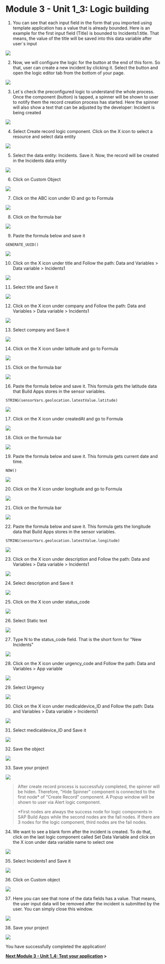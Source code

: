 # Module 3 - Unit 1_3: Logic building 

1. You can see that each input field in the form that you imported using template application has a value that is already bounded. Here is an example for the first input field (Title) is bounded to Incidents1.title. That means, the value of the title will be saved into this data variable after user`s input

![](../screenshots/Picture26.png)

2. Now, we will configure the logic for the button at the end of this form. So that, user can create a new incident by clicking it. Select the button and open the logic editor tab from the bottom of your page.

![](../screenshots/Picture27.png)

3. Let´s check the preconfigured logic to understand the whole process. Once the component (button) is tapped, a spinner will be shown to user to notify them the record creation process has started. Here the spinner will also show a text that can be adjusted by the developer: Incident is being created

![](../screenshots/Picture28.png)

4. Select Create record logic component. Click on the X icon to select a resource and select data entity

![](../screenshots/Picture29.png)

5. Select the data entity: Incidents. Save it. Now, the record will be created in the Incidents data entity

![](../screenshots/Picture30.png)

6. Click on Custom Object

![](../screenshots/Picture31.png)

7. Click on the ABC icon under ID and go to Formula

![](../screenshots/Picture32.png)

8. Click on the formula bar

![](../screenshots/Picture33.png)

9. Paste the formula below and save it

~~~
GENERATE_UUID()
~~~

![](../screenshots/Picture34.png)

10. Click on the X icon under title and Follow the path: Data and Variables > Data variable > Incidents1

![](../screenshots/Picture35.png)

11. Select title and Save it

![](../screenshots/Picture36.png)

12. Click on the X icon under company and Follow the path: Data and Variables > Data variable > Incidents1

![](../screenshots/Picture37.png)

13. Select company and Save it

![](../screenshots/Picture38.png)

14. Click on the X icon under latitude and go to Formula

![](../screenshots/Picture39.png)

15. Click on the formula bar

![](../screenshots/Picture40.png)

16. Paste the formula below and save it. This formula gets the latitude data that Build Apps stores in the sensor variables.

~~~
STRING(sensorVars.geolocation.latestValue.latitude)
~~~

![](../screenshots/Picture41.png)

17. Click on the X icon under createdAt and go to Formula

![](../screenshots/Picture42.png)

18. Click on the formula bar

![](../screenshots/Picture43.png)

19. Paste the formula below and save it. This formula gets current date and time.

~~~
NOW()
~~~

![](../screenshots/Picture44.png)

20. Click on the X icon under longitude and go to Formula

![](../screenshots/Picture45.png)

21. Click on the formula bar

![](../screenshots/Picture46.png)

22. Paste the formula below and save it. This formula gets the longitude data that Build Apps stores in the sensor variables.

~~~
STRING(sensorVars.geolocation.latestValue.longitude)
~~~

![](../screenshots/Picture47.png)

23. Click on the X icon under description and Follow the path: Data and Variables > Data variable > Incidents1 

![](../screenshots/Picture48.png)

24. Select description and Save it

![](../screenshots/Picture49.png)

25. Click on the X icon under status_code

![](../screenshots/Picture50.png)

26. Select Static text

![](../screenshots/Picture51.png)

27. Type N to the status_code field. That is the short form for "New Incidents"

![](../screenshots/Picture52.png)

28. Click on the X icon under urgency_code and Follow the path: Data and Variables > App variable 

![](../screenshots/Picture53.png)

29. Select Urgency

![](../screenshots/Picture54.png)

30. Click on the X icon under medicaldevice_ID and Follow the path: Data and Variables > Data variable > Incidents1 

![](../screenshots/Picture55.png)

31. Select medicaldevice_ID and Save it

![](../screenshots/Picture56.png)

32. Save the object

![](../screenshots/Picture57.png)

33. Save your project

![](../screenshots/Picture58.png)

> After create record process is successfuly completed, the spinner will be hiden. Therefore, "Hide Spinner" component is connected to the first node* of "Create Record" component. A Popup window will be shown to user via Alert logic component.

> *First nodes are always the success node for logic components in SAP Build Apps while the second nodes are the fail nodes. If there are 3 nodes for the logic component, third nodes are the fail nodes.

34.  We want to see a blank form after the incident is created. To do that, click on the last logic component called Set Data Variable and click on the X icon under data variable name to select one 

![](../screenshots/Picture59.png)

35. Select Incidents1 and Save it

![](../screenshots/Picture60.png)

36. Click on Custom object

![](../screenshots/Picture61.png)

37. Here you can see that none of the data fields has a value. That means, the user input data will be removed after the incident is submitted by the user. You can simply close this window.

![](../screenshots/Picture62.png)

38. Save your project 

![](../screenshots/Picture63.png)


You have successfully completed the application! 

**[Next Module 3 - Unit 1_4: Test your application](../4_Test%20your%20application/Readme.md) >**


